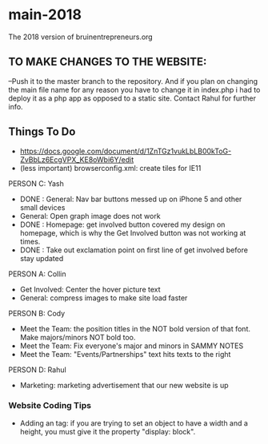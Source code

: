 # main-2018
The 2018 version of bruinentrepreneurs.org

## TO MAKE CHANGES TO THE WEBSITE: ##

–Push it to the master branch to the repository. And if you plan on changing the main file name for any reason you have to change it in index.php i had to deploy it as a php app as opposed to a static site. Contact Rahul for further info.


## Things To Do ##

* https://docs.google.com/document/d/1ZnTGz1vukLbLB00kToG-ZvBbLz6EcgVPX_KE8oWbi6Y/edit <br />
* (less important) browserconfig.xml: create tiles for IE11 <br />

PERSON C: Yash <br />
* DONE : General: Nav bar buttons messed up on iPhone 5 and other small devices <br />
* General: Open graph image does not work <br />
* DONE : Homepage: get involved button covered my design on homepage, which is why the Get Involved button was not working at times. <br />
* DONE : Take out exclamation point on first line of get involved before stay updated <br />

PERSON A: Collin <br />
* Get Involved: Center the hover picture text <br />
* General: compress images to make site load faster <br />

PERSON B: Cody <br />
* Meet the Team: the position titles in the NOT bold version of that font. Make majors/minors NOT bold too. <br />
* Meet the Team: Fix everyone's major and minors in SAMMY NOTES <br />
* Meet the Team: "Events/Partnerships" text hits texts to the right <br />

PERSON D: Rahul <br />
* Marketing: marketing advertisement that our new website is up <br />

### Website Coding Tips ###
* Adding an <a> tag: if you are trying to set an <a> object to have a width and a height, you must give it the property "display: block".
